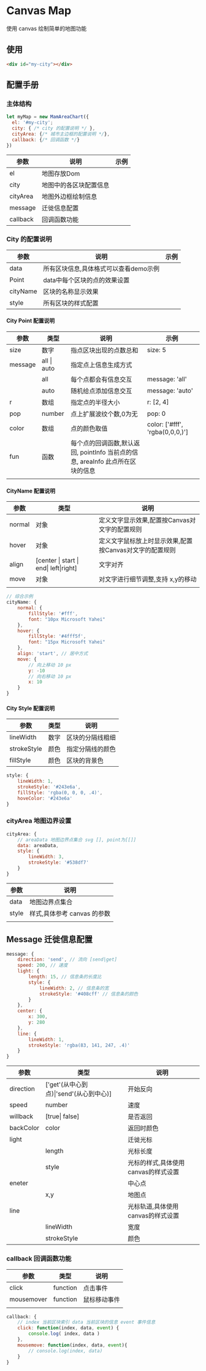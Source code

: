 # Canvas Map

使用 canvas 绘制简单的地图功能



## 使用

```html
<div id="my-city"></div>
```



## 配置手册

### 主体结构

```javascript
let myMap = new MamAreaChart({
  el: '#my-city';
  city: { /* city 的配置说明 */ },
  cityArea: {/* 城市主边框的配置说明 */},
  callback: {/* 回调函数 */}
})
```

| 参数       | 说明          | 示例   |
| -------- | ----------- | ---- |
| el       | 地图存放Dom     |      |
| city     | 地图中的各区块配置信息 |      |
| cityArea | 地图外边框绘制信息   |      |
| message  | 迁徙信息配置      |      |
| callback | 回调函数功能      |      |

### City 的配置说明

| 参数       | 说明                    | 示例   |
| -------- | --------------------- | ---- |
| data     | 所有区块信息,具体格式可以查看demo示例 |      |
| Point    | data中每个区块的点的效果设置      |      |
| cityName | 区块的名称显示效果             |      |
| style    | 所有区块的样式配置             |      |

#### City Point 配置说明

| 参数      | 类型          | 说明                                       | 示例                              |
| ------- | ----------- | ---------------------------------------- | ------------------------------- |
| size    | 数字          | 指点区块出现的点数总和                              | size: 5                         |
| message | all \| auto | 指定点上信息生成方式                               |                                 |
|         | all         | 每个点都会有信息交互                               | message: 'all'                  |
|         | auto        | 随机给点添加信息交互                               | message: 'auto'                 |
| r       | 数组          | 指定点的半径大小                                 | r: [2, 4]                       |
| pop     | number      | 点上扩展波纹个数,0为无                             | pop: 0                          |
| color   | 数组          | 点的颜色取值                                   | color: ['#fff', 'rgba(0,0,0,)'] |
| fun     | 函数          | 每个点的回调函数,默认返回, pointInfo 当前点的信息, areaInfo 此点所在区块的信息 |                                 |
|         |             |                                          |                                 |

#### CityName 配置说明

| 参数     | 类型                                     | 说明                              |
| ------ | -------------------------------------- | ------------------------------- |
| normal | 对象                                     | 定义文字显示效果,配置按Canvas对文字的配置规则      |
| hover  | 对象                                     | 定义文字鼠标放上时显示效果,配置按Canvas对文字的配置规则 |
| align  | [center \| start \| end\| left\|right] | 文字对齐                            |
| move   | 对象                                     | 对文字进行细节调整,支持 x,y的移动             |
|        |                                        |                                 |

```javascript
// 综合示例
cityName: {
    normal: {
        fillStyle: '#fff',
        font: "10px Microsoft Yahei"
    },
    hover: {
        fillStyle: '#4fff5f',
        font: "15px Microsoft Yahei"
    },
    align: 'start', // 居中方式
    move: {
        // 向上移动 10 px
        y: -10
        // 向右移动 10 px
        x: 10
    }
}
```

#### City Style 配置说明

| 参数          | 类型   | 说明       |
| ----------- | ---- | -------- |
| lineWidth   | 数字   | 区块的分隔线粗细 |
| strokeStyle | 颜色   | 指定分隔线的颜色 |
| fillStyle   | 颜色   | 区块的背景色   |

```javascript
style: {
    lineWidth: 1,
    strokeStyle: '#243e6a',
    fillStyle: 'rgba(0, 0, 0, .4)',
    hoveColor: '#243e6a'
}
```

### cityArea 地图边界设置

```javascript
cityArea: {
    // areaData 地图边界点集合 svg [], point为[[]]
    data: areaData,
    style: {
        lineWidth: 3,
        strokeStyle: '#538df7'
    }
}
```

| 参数    | 说明                 |
| ----- | ------------------ |
| data  | 地图边界点集合            |
| style | 样式,具体参考 canvas 的参数 |
|       |                    |

## Message 迁徙信息配置

```javascript
message: {
    direction: 'send', // 流向 [send|get]
    speed: 200, // 速度
    light: {
        length: 15, // 信息条的长度比
        style: {
            lineWidth: 2, // 信息条的宽
            strokeStyle: '#408cff' // 信息条的颜色
        }
    },
    center: {
        x: 300,
        y: 280
    },
    line: {
        lineWidth: 1,
        strokeStyle: 'rgba(83, 141, 247, .4)'
    }
}
```

| 参数        | 类型                            | 说明                    |
| --------- | ----------------------------- | --------------------- |
| direction | ['get'(从中心到点)\|'send'(从心到中心)] | 开始反向                  |
| speed     | number                        | 速度                    |
| willback  | [true\| false]                | 是否返回                  |
| backColor | color                         | 返回时颜色                 |
| light     |                               | 迁徙光标                  |
|           | length                        | 光标长度                  |
|           | style                         | 光标的样式,具体使用canvas的样式设置 |
| eneter    |                               | 中心点                   |
|           | x,y                           | 地图点                   |
| line      |                               | 光标轨道,具体使用canvas的样式设置  |
|           | lineWidth                     | 宽度                    |
|           | strokeStyle                   | 颜色                    |

### callback 回调函数功能

| 参数         | 类型       | 说明     |
| ---------- | -------- | ------ |
| click      | function | 点击事件   |
| mousemover | function | 鼠标移动事件 |
|            |          |        |

```javascript
callback: {
    // index 当前区块索引 data 当前区块的信息 event 事件信息
    click: function(index, data, event) {
        console.log( index, data )
    },
    mousemove: function(index, data, event){
        // console.log(index, data)
    }
}
```

